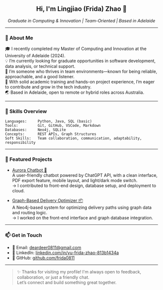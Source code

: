 
<h2 align="center">Hi, I'm Lingjiao (Frida) Zhao 👋</h2>
<p align="center">
  <em>Graduate in Computing & Innovation | Team-Oriented | Based in Adelaide</em>
</p>

---

### 💼 About Me

🎓 I recently completed my Master of Computing and Innovation at the University of Adelaide (2024).  
💡 I’m currently looking for graduate opportunities in software development, data analysis, or technical support.  
🤝 I’m someone who thrives in team environments—known for being reliable, approachable, and a good listener.  
📢 With solid academic training and hands-on project experience, I’m eager to contribute and grow in the tech industry.  
🌏 Based in Adelaide, open to remote or hybrid roles across Australia.

---

### 🧰 Skills Overview

```text
Languages:     Python, Java, SQL (basic)
Tools:         Git, GitHub, VSCode, Markdown
Databases:     Neo4j, SQLite
Concepts:      REST APIs, Graph Structures
Soft Skills:   Team collaboration, communication, adaptability, responsibility
```

---

### 🚀 Featured Projects

- [Aurora Chatbot 💬](https://github.com/frida0811/aurora-chatbot)  
  A user-friendly chatbot powered by ChatGPT API, with a clean interface, PDF export feature, mobile layout, and light/dark mode switch.  
  → I contributed to front-end design, database setup, and deployment to cloud.

- [Graph-Based Delivery Optimizer 📦](https://github.com/frida0811/Graph-Based-Delivery-Optimizer)  
  A Neo4j-based system for optimizing delivery paths using graph data and routing logic.  
  → I worked on the front-end interface and graph database integration.

---

### 📫 Get in Touch

- 📧 Email: deardeer0811@gmail.com  
- 💼 LinkedIn: [linkedin.com/in/yu-frida-zhao-813b1434a](https://www.linkedin.com/in/yu-frida-zhao-813b1434a/)  
- 🌟 GitHub: [github.com/frida0811](https://github.com/frida0811)

---

> ✨ Thanks for visiting my profile! I'm always open to feedback, collaboration, or just a friendly chat.  
> Let’s connect and build something great together.
